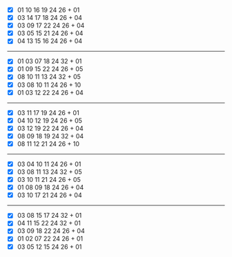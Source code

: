 - [x] 01 10 16 19 24 26 + 01
- [x] 03 14 17 18 24 26 + 04
- [x] 03 09 17 22 24 26 + 04
- [x] 03 05 15 21 24 26 + 04
- [x] 04 13 15 16 24 26 + 04
***
- [x] 01 03 07 18 24 32 + 01
- [x] 01 09 15 22 24 26 + 05
- [x] 08 10 11 13 24 32 + 05
- [x] 03 08 10 11 24 26 + 10
- [x] 01 03 12 22 24 26 + 04
***
- [x] 03 11 17 19 24 26 + 01
- [x] 04 10 12 19 24 26 + 05
- [x] 03 12 19 22 24 26 + 04
- [x] 08 09 18 19 24 32 + 04
- [x] 08 11 12 21 24 26 + 10
***
- [x] 03 04 10 11 24 26 + 01
- [x] 03 08 11 13 24 32 + 05
- [x] 03 10 11 21 24 26 + 05
- [x] 01 08 09 18 24 26 + 04
- [x] 03 10 17 21 24 26 + 04
***
- [x] 03 08 15 17 24 32 + 01
- [x] 04 11 15 22 24 32 + 01
- [x] 03 09 18 22 24 26 + 04
- [x] 01 02 07 22 24 26 + 01
- [x] 03 05 12 15 24 26 + 01
